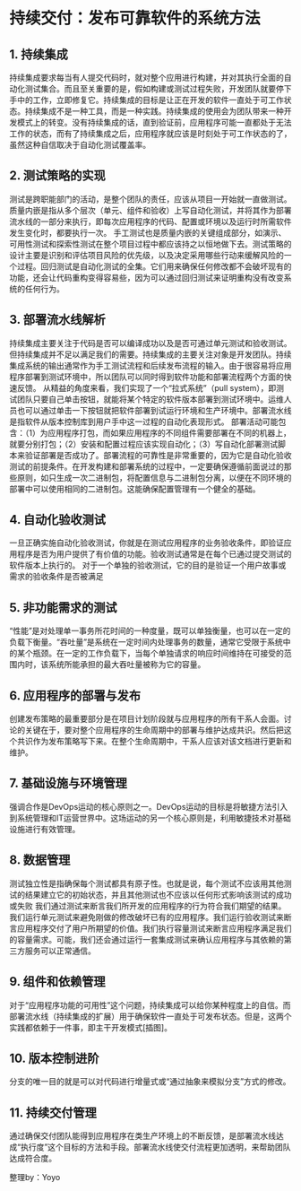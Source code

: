 # 持续交付：发布可靠软件的系统方法
## 1. 持续集成
持续集成要求每当有人提交代码时，就对整个应用进行构建，并对其执行全面的自动化测试集合。而且至关重要的是，假如构建或测试过程失败，开发团队就要停下手中的工作，立即修复它。持续集成的目标是让正在开发的软件一直处于可工作状态。持续集成不是一种工具，而是一种实践。持续集成的使用会为团队带来一种开发模式上的转变。没有持续集成的话，直到验证前，应用程序可能一直都处于无法工作的状态，而有了持续集成之后，应用程序就应该是时刻处于可工作状态的了，虽然这种自信取决于自动化测试覆盖率。

## 2. 测试策略的实现
测试是跨职能部门的活动，是整个团队的责任，应该从项目一开始就一直做测试。质量内嵌是指从多个层次（单元、组件和验收）上写自动化测试，并将其作为部署流水线的一部分来执行，即每次应用程序的代码、配置或环境以及运行时所需软件发生变化时，都要执行一次。
手工测试也是质量内嵌的关键组成部分，如演示、可用性测试和探索性测试在整个项目过程中都应该持之以恒地做下去。测试策略的设计主要是识别和评估项目风险的优先级，以及决定采用哪些行动来缓解风险的一个过程。回归测试是自动化测试的全集。它们用来确保任何修改都不会破坏现有的功能，还会让代码重构变得容易些，因为可以通过回归测试来证明重构没有改变系统的任何行为。

## 3. 部署流水线解析
持续集成主要关注于代码是否可以编译成功以及是否可通过单元测试和验收测试。但持续集成并不足以满足我们的需要。持续集成的主要关注对象是开发团队。持续集成系统的输出通常作为手工测试流程和后续发布流程的输入。由于很容易将应用程序部署到测试环境中，所以团队可以同时得到软件功能和部署流程两个方面的快速反馈。
从精益的角度来看，我们实现了一个“拉式系统”（pull system），即测试团队只要自己单击按钮，就能将某个特定的软件版本部署到测试环境中。运维人员也可以通过单击一下按钮就把软件部署到试运行环境和生产环境中。部署流水线是指软件从版本控制库到用户手中这一过程的自动化表现形式。
部署活动可能包含：（1）为应用程序打包，而如果应用程序的不同组件需要部署在不同的机器上，就要分别打包；（2）安装和配置过程应该实现自动化；（3）写自动化部署测试脚本来验证部署是否成功了。部署流程的可靠性是非常重要的，因为它是自动化验收测试的前提条件。在开发构建和部署系统的过程中，一定要确保遵循前面说过的那些原则，如只生成一次二进制包，将配置信息与二进制包分离，以便在不同环境的部署中可以使用相同的二进制包。这能确保配置管理有一个健全的基础。

## 4. 自动化验收测试
一旦正确实施自动化验收测试，你就是在测试应用程序的业务验收条件，即验证应用程序是否为用户提供了有价值的功能。验收测试通常是在每个已通过提交测试的软件版本上执行的。
对于一个单独的验收测试，它的目的是验证一个用户故事或需求的验收条件是否被满足

## 5. 非功能需求的测试
“性能”是对处理单一事务所花时间的一种度量，既可以单独衡量，也可以在一定的负载下衡量。“吞吐量”是系统在一定时间内处理事务的数量，通常它受限于系统中的某个瓶颈。在一定的工作负载下，当每个单独请求的响应时间维持在可接受的范围内时，该系统所能承担的最大吞吐量被称为它的容量。

## 6. 应用程序的部署与发布
创建发布策略的最重要部分是在项目计划阶段就与应用程序的所有干系人会面。讨论的关键在于，要对整个应用程序的生命周期中的部署与维护达成共识。然后把这个共识作为发布策略写下来。在整个生命周期中，干系人应该对该文档进行更新和维护。

## 7. 基础设施与环境管理
强调合作是DevOps运动的核心原则之一。DevOps运动的目标是将敏捷方法引入到系统管理和IT运营世界中。这场运动的另一个核心原则是，利用敏捷技术对基础设施进行有效管理。

## 8. 数据管理
测试独立性是指确保每个测试都具有原子性。也就是说，每个测试不应该用其他测试的结果建立它的初始状态，并且其他测试也不应该以任何形式影响该测试的成功或失败
我们通过测试来断言我们所开发的应用程序的行为符合我们期望的结果。我们运行单元测试来避免刚做的修改破坏已有的应用程序。我们运行验收测试来断言应用程序交付了用户所期望的价值。我们执行容量测试来断言应用程序满足我们的容量需求。可能，我们还会通过运行一套集成测试来确认应用程序与其依赖的第三方服务可以正常通信。

## 9. 组件和依赖管理
对于“应用程序功能的可用性”这个问题，持续集成可以给你某种程度上的自信。而部署流水线（持续集成的扩展）用于确保软件一直处于可发布状态。但是，这两个实践都依赖于一件事，即主干开发模式[插图]。

## 10. 版本控制进阶
分支的唯一目的就是可以对代码进行增量式或“通过抽象来模拟分支”方式的修改。

## 11. 持续交付管理
通过确保交付团队能得到应用程序在类生产环境上的不断反馈，是部署流水线达成“执行度”这个目标的方法和手段。部署流水线使交付流程更加透明，来帮助团队达成符合度。

整理by：Yoyo
